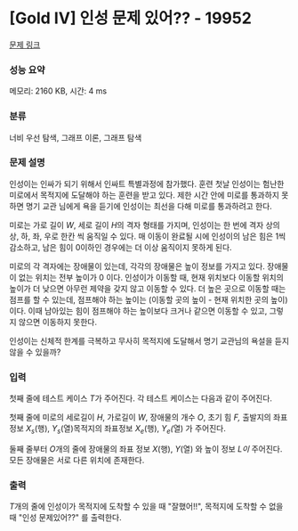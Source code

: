 # [Gold IV] 인성 문제 있어?? - 19952 

[문제 링크](https://www.acmicpc.net/problem/19952) 

### 성능 요약

메모리: 2160 KB, 시간: 4 ms

### 분류

너비 우선 탐색, 그래프 이론, 그래프 탐색

### 문제 설명

<p>인성이는 인싸가 되기 위해서 인싸트 특별과정에 참가했다. 훈련 첫날 인성이는 험난한 미로에서 목적지에 도달해야 하는 훈련을 받고 있다. 제한 시간 안에 미로를 통과하지 못하면 명기 교관 님에게 욕을 듣기에 인성이는 최선을 다해 미로를 통과하려고 한다.</p>

<p>미로는 가로 길이 <em>W</em>,<em> </em>세로 길이 <em>H</em>의<em> </em>격자 형태를 가지며, 인성이는 한 번에 격자 상의 상, 하, 좌, 우로 한칸 씩 움직일 수 있다.  매 이동이 완료될 시에 인성이의 남은 힘은 1씩 감소하고, 남은 힘이 0이하인 경우에는 더 이상 움직이지 못하게 된다.</p>

<p>미로의 각 격자에는 장애물이 있는데, 각각의 장애물은 높이 정보를 가지고 있다. 장애물이 없는 위치는 전부 높이가 0 이다. 인성이가 이동할 때, 현재 위치보다 이동할 위치의 높이가 더 낮으면 아무런 제약을 갖지 않고 이동할 수 있다. 더 높은 곳으로 이동할 때는 점프를 할 수 있는데, 점프해야 하는 높이는 (이동할 곳의 높이 - 현재 위치한 곳의 높이) 이다. 이때 남아있는 힘이 점프해야 하는 높이보다 크거나 같으면 이동할 수 있고, 그렇지 않으면 이동하지 못한다.</p>

<p>인성이는 신체적 한계를 극복하고 무사히 목적지에 도달해서 명기 교관님의 욕설을 듣지 않을 수 있을까?</p>

### 입력 

 <p>첫째 줄에 테스트 케이스 <em>T</em>가 주어진다. 각 테스트 케이스는 다음과 같이 주어진다.</p>

<p>첫째 줄에 미로의 세로길이 <em>H</em>, 가로길이 <em>W</em>, 장애물의 개수 <em>O</em>, 초기 힘 <em>F, </em>출발지의 좌표 정보<em> X<sub>s</sub></em>(행),<em> Y<sub>s</sub></em>(열)목적지의 좌표정보 <em>X<sub>e</sub></em>(행), <em>Y<sub>e</sub>(</em>열) 가 주어진다.</p>

<p>둘째 줄부터 <em>O</em>개의 줄에 장애물의 좌표 정보 <em>X</em>(행), <em>Y</em>(열) 와 높이 정보 <i>L이</i> 주어진다. 모든 장애물은 서로 다른 위치에 존재한다.</p>

### 출력 

 <p><em>T</em>개의 줄에 인성이가 목적지에 도착할 수 있을 때 "잘했어!!", 목적지에 도착할 수 없을 때 "인성 문제있어??" 를 출력한다.</p>

